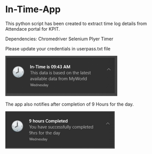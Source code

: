 # In-Time-App
This python script has been created to extract time log details from Attendace portal for KPIT.

Dependencies:
  Chromedriver
  Selenium
  Plyer
  Timer

Please update your credentials in userpass.txt file

![alt text](https://raw.githubusercontent.com/gannaramu/In-Time-App/master/snapshot.PNG)

The app also notifies after completion of 9 Hours for the day.

![alt text](https://raw.githubusercontent.com/gannaramu/In-Time-App/master/completion.PNG)
